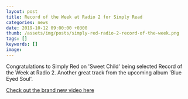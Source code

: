 ```yaml
---
layout: post
title: Record of the Week at Radio 2 for Simply Read
categories: news
date: 2019-10-12 09:00:00 +0300
thumb: /assets/img/posts/simply-red-radio-2-record-of-the-week.png
tags: []
keywords: []
image: 
---
```


Congratulations to Simply Red on 'Sweet Child' being selected Record of the Week at Radio 2. Another great track from the upcoming album 'Blue Eyed Soul'.

[Check out the brand new video here](http://simplyred.lnk.to/sweetchildvidTW)
